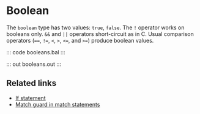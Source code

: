 # Boolean

The `boolean` type has two values: `true`, `false`. The `!` operator works on booleans only.  `&&` and `||` operators short-circuit as in C. Usual comparison operators (`==`, `!=`, `<`, `>`, `<=`, and `>=`) produce boolean values.

::: code booleans.bal :::

::: out booleans.out :::

## Related links
- [If statement](/learn/by-example/if-statement/)
- [Match guard in match statements](/learn/by-example/match-guard-in-match-statements/)
